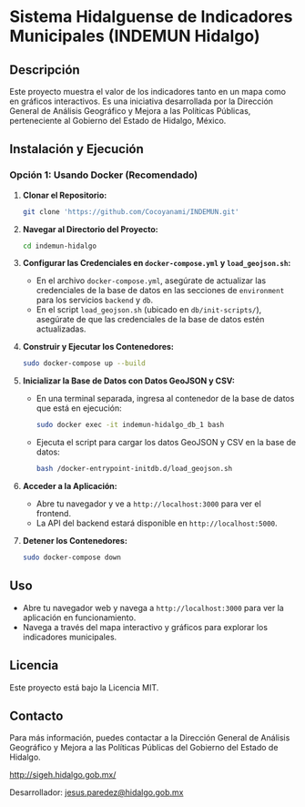 # Sistema Hidalguense de Indicadores Municipales (INDEMUN Hidalgo)

## Descripción
Este proyecto muestra el valor de los indicadores tanto en un mapa como en gráficos interactivos. Es una iniciativa desarrollada por la Dirección General de Análisis Geográfico y Mejora a las Políticas Públicas, perteneciente al Gobierno del Estado de Hidalgo, México.

## Instalación y Ejecución

### Opción 1: Usando Docker (Recomendado)

1. **Clonar el Repositorio:**
    ```bash
    git clone 'https://github.com/Cocoyanami/INDEMUN.git'
    ```

2. **Navegar al Directorio del Proyecto:**
    ```bash
    cd indemun-hidalgo
    ```

3. **Configurar las Credenciales en `docker-compose.yml` y `load_geojson.sh`:**
   - En el archivo `docker-compose.yml`, asegúrate de actualizar las credenciales de la base de datos en las secciones de `environment` para los servicios `backend` y `db`.
   - En el script `load_geojson.sh` (ubicado en `db/init-scripts/`), asegúrate de que las credenciales de la base de datos estén actualizadas.

4. **Construir y Ejecutar los Contenedores:**
    ```bash
    sudo docker-compose up --build
    ```

5. **Inicializar la Base de Datos con Datos GeoJSON y CSV:**
   - En una terminal separada, ingresa al contenedor de la base de datos que está en ejecución:
     ```bash
     sudo docker exec -it indemun-hidalgo_db_1 bash
     ```
   - Ejecuta el script para cargar los datos GeoJSON y CSV en la base de datos:
     ```bash
     bash /docker-entrypoint-initdb.d/load_geojson.sh
     ```

6. **Acceder a la Aplicación:**
   - Abre tu navegador y ve a `http://localhost:3000` para ver el frontend.
   - La API del backend estará disponible en `http://localhost:5000`.

7. **Detener los Contenedores:**
    ```bash
    sudo docker-compose down
    ```

## Uso

- Abre tu navegador web y navega a `http://localhost:3000` para ver la aplicación en funcionamiento.
- Navega a través del mapa interactivo y gráficos para explorar los indicadores municipales.

## Licencia

Este proyecto está bajo la Licencia MIT.

## Contacto

Para más información, puedes contactar a la Dirección General de Análisis Geográfico y Mejora a las Políticas Públicas del Gobierno del Estado de Hidalgo.

http://sigeh.hidalgo.gob.mx/

Desarrollador: jesus.paredez@hidalgo.gob.mx
